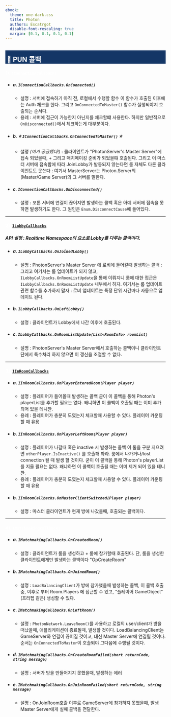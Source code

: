 ```yaml
---
ebook:
  theme: one-dark.css
  title: Photon
  authors: Escatrgot
  disable-font-rescaling: true
  margin: [0.1, 0.1, 0.1, 0.1]
---
```

<style>
        h2:not(.tit) { border-top: 12px solid #143666; border-left: 5px solid #143666; border-right: 5px solid #143666; background-color: #143666; color: #FFF !important; font-weight: bold;}

    h3:not(.tit) { border-top: 3px solid #004480; border: 2px solid #004480; background-color: #004480; color: #FFF !important;}


    h4:not(.tit) { font-weight: bold; color: #FFF !important; }

    summary { cursor:pointer; font-weight:bold; color : #0F0 !important;}

    .red{color: #d93d3d;}
    .darkred{color: #470909;}
    .orange{color: #cf6d1d;}
    .yellow{color: #DD3;}
    .green{color: #25ba00;}
    .blue{color: #169ae0;}
    .pink{color: #d10fd1;}
    .dim{color : #666666;}
    .lime{color : #addb40;}
    
    .container {
        display : flex; 
        flex-direction:row;
        align-items:center;
    }
    .item {
        margin-right:2%;
    }

    @media screen and (min-width:1001px){
        .container {
            width: 90%;
            flex-wrap : nowrap;
            justify-content:center;
        }
    }
    
    @media screen and (max-width:1000px){
        .container {
            width: 98%;
            flex-wrap : nowrap;
            justify-content:center;
        }
    }
    
    @media screen and (max-width:799px){
        .container {
            justify-content:left;
            flex-wrap : wrap;
        }
    }

</style>

## 🔄 PUN 콜백


#### 1). `IConnectionCallbacks`

* ##### a. `IConnectionCallbacks.OnConnected()`
  * 설명 
    :   서버에 접속하기 아직 전, 로컬에서 수행할 함수
        이 함수가 호출된 이후에는 Auth 체크를 한다.
        그리고 `OnConnectedToMaster()` 함수가 실행되야지 호출되는 순서다.
  * 용례
    :   서버에 접근이 가능한지 아닌지를 체크할떄 사용한다.
        하지만 일반적으로 `OnDisconnected()`에서 체크하는게 대부분이다.
* ##### b. ⭐️ `IConnectionCallbacks.OnConnectedToMaster()` ⭐️ 
  * 설명 *(이거 궁금했다!)*
    : 클라이언트가 "PhotonServer's Master Server"에 접속 되었을때, +
    그리고 매치메이킹 준비가 되었을떄 호출된다.
    그리고 이 마스터 서버에 접속함에 따라 JoinLobby가 발동되지 않는다면 
    룸 자체도 다른 클라이언트도 못쓴다 
    : 여기서 MasterServer는 Photon.Server의 (Master/Game Server)의 그 서버를 말한다.
* ##### c. `IConnectionCallbacks.OnDisconnected()`
  * 설명 
    : 포톤 서버에 연결이 끊어지면 발생하는 콜백
    혹은 아예 서버에 접속을 못하면 발생하기도 한다.
    그 원인은 `Enum.DisconnectCause`에 들어있다.

---

#### 2). [`ILobbyCallbacks`](https://doc-api.photonengine.com/en/pun/current/interface_photon_1_1_realtime_1_1_i_lobby_callbacks.html)

##### API 설명 : Realtime Namespace의 요소로 Lobby를 다루는 콜백이다.

* ##### a. `ILobbyCallbacks.OnJoinedLobby()`
  * 설명
    : PhotonServer's Master Server 에 로비에 들어갈때 발생하는 콜백
    : 그리고 여기서는 룸 업데이트가 되지 않고, 
    `ILobbyCallbacks.OnRoomListUpdate`을 통해 이뤄지니
    룸에 대한 접근은 `ILobbyCallbacks.OnRoomListUpdate` 내부에서 하자.
    여기서는 룸 업데이트 관련 함수를 추가하지 말자
    : 로비 업데이트는 특정 단위 시간마다 자동으로 업데이트 된다.

* ##### b. `ILobbyCallbacks.OnLeftLobby()`
  * 설명
    :  클라이언트가 Lobby에서 나간 이후에 호출된다.

* ##### c. `ILobbyCallbacks.OnRoomListUpdate(List<RoomInfo> roomList)`
  * 설명
    :  PhotonServer's Master Server에서 호출하는 콜백이니 클라이언트 단에서 특수처리 하지 않으면 이 갱신을 조절할 수 없다.
  

---

#### 3). [`IInRoomCallbacks`](https://doc-api.photonengine.com/en/pun/current/interface_photon_1_1_realtime_1_1_i_in_room_callbacks.html)

* ##### a. `IInRoomCallbacks.OnPlayerEnteredRoom(Player player)`
  * 설명
    : 플레이어가 들어올때 발생하는 콜백
    굳이 이 콜백을 통해 Photon's playerList를 추가할 필요는 없다.
    왜냐하면 이 콜백이 호출될 때는 이미 추가 되어 있을 테니깐.
  * 용례
    : 플레이어가 충분히 모였는지 체크할때 사용할 수 있다.
    플레이어 카운팅할 때 유용  

* ##### b. `IInRoomCallbacks.OnPlayerLeftRoom(Player player)`
  * 설명
    : 플레이어가 나갈때 혹은 inactive 시 발생하는 콜백 이 둘을 구분 지으려면 `otherPlayer.IsInactive()` 를 호출해 봐라.
    룸에서 나가거나/lost connection 될 때 발생 할 것이다.
    굳이 이 콜백을 통해 Photon's playerList를 지울 필요는 없다.
    왜냐하면 이 콜백이 호출될 때는 이미 제거 되어 있을 테니깐.
  * 용례
    : 플레이어가 충분히 모였는지 체크할때 사용할 수 있다.
    플레이어 카운팅할 때 유용  

* ##### b. `IInRoomCallbacks.OnMasterClientSwitched(Player player)`
  * 설명
    : 마스터 클라이언트가 현재 방에 나갔을때, 호출되는 콜백이다.

---

#### 4). `IMatchmakingCallbacks`

* ##### a. `IMatchmakingCallbacks.OnCreatedRoom()`
  * 설명 
    : 클라이언트가 룸을 생성하고 + 룸에 참가할때 호출된다.
    단, 룸을 생성한 클라이언트에게만 발생하는 콜백이다 "OpCreateRoom"
* ##### b. `IMatchmakingCallbacks.OnJoinedRoom()`
  * 설명 
    : `LoadBalancingClient`가 방에 참가했을때 발생하는 콜백,
    이 콜백 호출 중, 이후로 부터 Room.Players 에 접근할 수 있고, "플레이어 GameObject"(프리펩 같은) 생성할 수 있다.

* ##### c. `IMatchmakingCallbacks.OnLeftRoom()`
  * 설명 
    : `PhotonNetwork.LeaveRoom()`를 사용하고 
    로컬의 user/client가 방을 떠났을때, 애플리케이션이 종료될때, 발생할 것이다.
    LoadBalancingClient는 GameServer와 연결이 끊어질 것이고, 대신 Master Server에 연결될 것이다.
    순서는 `OnConnectedToMaster`이 호출되야 그다음에 수행될 것이다.

* ##### d. `IMatchmakingCallbacks.OnCreateRoomFailed(short returnCode, string message)`
  * 설명 
    : 서버가 방을 만들어지지 못했을때, 발생하는 에러
* ##### e. `IMatchmakingCallbacks.OnJoinRoomFailed(short returnCode, string message)`
  * 설명 
    : OnJoinRoom호출 이후로 GameServer에 참가하지 못했을때, 발생
    Master Server에게 실패 콜백을 전달한다.
